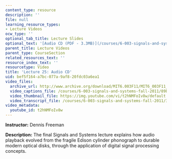 ```yaml
---
content_type: resource
description: ''
file: null
learning_resource_types:
- Lecture Videos
ocw_type: ''
optional_tab_title: Lecture Slides
optional_text: '[Audio CD (PDF - 3.3MB)](/courses/6-003-signals-and-systems-fall-2011/resources/mit6_003f11_lec25)'
parent_title: Lecture Videos
parent_type: CourseSection
related_resources_text: ''
resource_index_text: ''
resourcetype: Video
title: 'Lecture 25: Audio CD'
uid: bef5f164-a7bc-077a-9af8-20fdc03a6ea1
video_files:
  archive_url: http://www.archive.org/download/MIT6.003F11/MIT6_003F11_lec25_300k.mp4
  video_captions_file: /courses/6-003-signals-and-systems-fall-2011/89b246b8edc85068b372a7fcde5835e8_t2hNMFoIv8w.vtt
  video_thumbnail_file: https://img.youtube.com/vi/t2hNMFoIv8w/default.jpg
  video_transcript_file: /courses/6-003-signals-and-systems-fall-2011/3ca832a14f917e45a3f70614b2f81eee_t2hNMFoIv8w.pdf
video_metadata:
  youtube_id: t2hNMFoIv8w
---
```


**Instructor:** Dennis Freeman

**Description:** The final Signals and Systems lecture explains how audio playback evolved from the fragile Edison cylinder phonograph to durable modern optical disks, through the application of digital signal processing concepts.